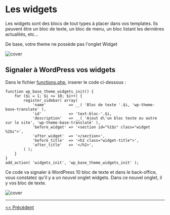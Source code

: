 # Les widgets

Les widgets sont des blocs de tout types à placer dans vos templates.
Ils peuvent être un bloc de texte, un bloc de menu, un bloc listant les dernières actualités, etc...

De base, votre theme ne possède pas l'onglet Widget

![cover](https://github.com/BloomPhilippe/wp-base-theme/blob/master/images/widget-0.png)

## Signaler à WordPress vos widgets
 
Dans le fichier [functions.php](functions.php), inserer le code ci-dessous :

```
function wp_base_theme_widgets_init() {
    for ($i = 1; $i <= 10; $i++) {
        register_sidebar( array(
            'name'          => __( 'Bloc de texte '.$i, 'wp-theme-base-translate' ),
            'id'            => 'text-bloc-'.$i,
            'description'   => __( 'Ajout d\'un bloc texte ou autre sur le site', 'wp-theme-base-translate' ),
            'before_widget' => '<section id="%1$s" class="widget %2$s">',
            'after_widget'  => '</section>',
            'before_title'  => '<h2 class="widget-title">',
            'after_title'   => '</h2>',
        ) );
    }
}
add_action( 'widgets_init', 'wp_base_theme_widgets_init' );
```

Ce code va signaler à WordPress 10 bloc de texte et dans le back-office, vous constatez qu'il y a un nouvel onglet widgets.
Dans ce nouvel onglet, il y vos bloc de texte.

![cover](https://github.com/BloomPhilippe/wp-base-theme/blob/master/images/widget-2.png)




---

[<< Précédent](traduction.md)